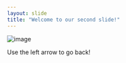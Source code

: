 ```yaml
---
layout: slide
title: "Welcome to our second slide!"
---
```

 ![image](https://user-images.githubusercontent.com/91167804/135008436-bd960506-fbd9-4717-9172-12bbbf9ad03c.png)

Use the left arrow to go back!
